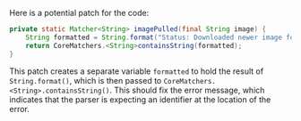 Here is a potential patch for the code:

```java
private static Matcher<String> imagePulled(final String image) {
    String formatted = String.format("Status: Downloaded newer image for %s", image);
    return CoreMatchers.<String>containsString(formatted);
}
```

This patch creates a separate variable `formatted` to hold the result of `String.format()`, which is then passed to `CoreMatchers.<String>.containsString()`. This should fix the error message, which indicates that the parser is expecting an identifier at the location of the error.
